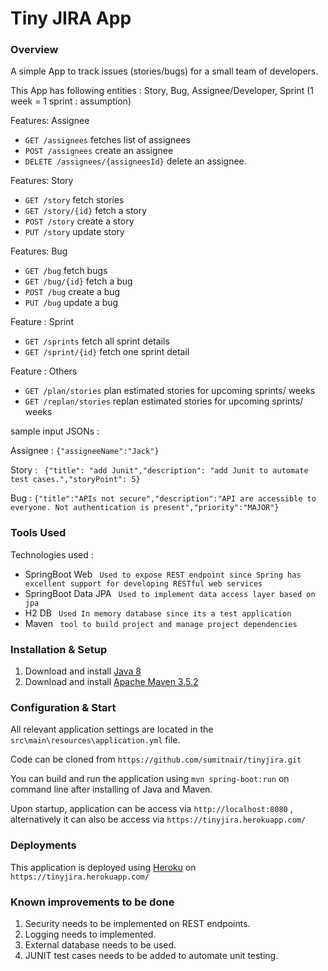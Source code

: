 # Tiny JIRA App #

### Overview ###
A simple App to track issues (stories/bugs) for a small team of developers.

This App has following entities : Story, Bug, Assignee/Developer, Sprint (1 week = 1 sprint : assumption)

Features: Assignee
* `GET /assignees`   fetches list of assignees 
* `POST /assignees`  create an assignee
* `DELETE /assignees/{assigneesId}`  delete an assignee.
	
Features: Story
* `GET /story` fetch stories
* `GET /story/{id}` fetch a story
* `POST /story`   create a story
* `PUT /story`	update story

Features: Bug
* `GET /bug` fetch bugs
* `GET /bug/{id}` fetch a bug
* `POST /bug`   create a bug
* `PUT /bug`	  update a bug

Feature : Sprint
* `GET /sprints` fetch all sprint details
* `GET /sprint/{id}` fetch one sprint detail

Feature : Others
* `GET /plan/stories` plan estimated stories for upcoming sprints/ weeks
* `GET /replan/stories` replan estimated stories for upcoming sprints/ weeks

sample input JSONs :

Assignee : `{"assigneeName":"Jack"}`

Story : ` {"title": "add Junit","description": "add Junit to automate test cases.","storyPoint": 5}`

Bug : `{"title":"APIs not secure","description":"API are accessible to everyone. Not authentication is present","priority":"MAJOR"}`

 
### Tools Used ###

Technologies used :
* SpringBoot Web ` Used to expose REST endpoint since Spring has excellent support for developing RESTful web services`
* SpringBoot Data JPA ` Used to implement data access layer based on jpa`
* H2 DB ` Used In memory database since its a test application`
* Maven ` tool to build project and manage project dependencies`

### Installation & Setup ###

1. Download and install [Java 8](http://www.oracle.com/technetwork/java/javase/downloads/jdk8-downloads-2133151.html)
2. Download and install [Apache Maven 3.5.2](https://archive.apache.org/dist/maven/maven-3/3.5.2)


### Configuration & Start ###

All relevant application settings are located in the ``src\main\resources\application.yml`` file.

Code can be cloned from `https://github.com/sumitnair/tinyjira.git`

You can build and run the application using ``mvn spring-boot:run`` on command line after installing of Java and Maven.

Upon startup, application can be access via `http://localhost:8080` , alternatively it can also be access via `https://tinyjira.herokuapp.com/` 

### Deployments ###

This application is deployed using [Heroku](https://www.heroku.com) on `https://tinyjira.herokuapp.com/`

### Known improvements to be done ###

1. Security needs to be implemented on REST endpoints.
2. Logging needs to implemented.
3. External database needs to be used.
4. JUNIT test cases needs to be added to automate unit testing.

